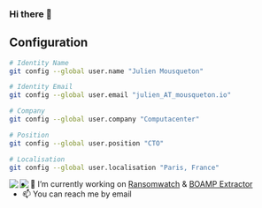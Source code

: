 ### Hi there 👋

## Configuration

```sh
# Identity Name
git config --global user.name "Julien Mousqueton"

# Identity Email
git config --global user.email "julien_AT_mousqueton.io"

# Company
git config --global user.company "Computacenter"

# Position 
git config --global user.position "CTO" 

# Localisation 
git config --global user.localisation "Paris, France" 
```

<img align="left" src="https://github-readme-stats.vercel.app/api?username=JMousqueton&count_private=true&show_icons=true&theme=dark" />
<img align="left" src="https://github-readme-stats.vercel.app/api/top-langs/?username=JMousqueton&theme=dark&hide=html" />


<!--
**JMousqueton/jmousqueton** is a ✨ _special_ ✨ repository because its `README.md` (this file) appears on your GitHub profile.
--> 

- 🔭 I’m currently working on [Ransomwatch](https://github.com/jmousqueton/ransomwatch) & [BOAMP Extractor](https://github.com/jmousqueton/boamp-extractor)
- 📫 You can reach me by email  
<!--
- 🌱 I’m currently learning ...
- 👯 I’m looking to collaborate on ...
- 🤔 I’m looking for help with ...
- 💬 Ask me about ...
- 📫 How to reach me: ...
- 😄 Pronouns: ...
- ⚡ Fun fact: ...
-->

